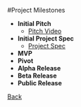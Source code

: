 #Project Milestones
- **Initial Pitch**
    - [Pitch Video](https://youtu.be/XwzjJlKh2sw)
- **Initial Project Spec**
    - [Project Spec](spec.md)
- **MVP**
- **Pivot**
- **Alpha Release**
- **Beta Release**
- **Public Release**

[Back](README.md)

